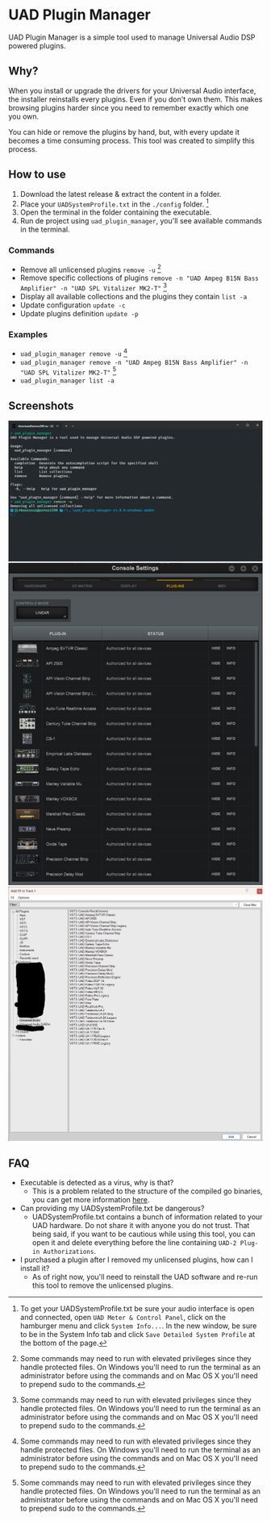 # UAD Plugin Manager

UAD Plugin Manager is a simple tool used to manage Universal Audio DSP powered plugins.

## Why?

When you install or upgrade the drivers for your Universal Audio interface, the installer reinstalls every plugins. Even if you don't own them. This makes browsing plugins harder since you need to remember exactly which one you own.

You can hide or remove the plugins by hand, but, with every update it becomes a time consuming process. This tool was created to simplify this process.

## How to use

1. Download the latest release & extract the content in a folder.
2. Place your `UADSystemProfile.txt` in the `./config` folder. [^1]
3. Open the terminal in the folder containing the executable.
4. Run de project using `uad_plugin_manager`, you'll see available commands in the terminal.

### Commands

- Remove all unlicensed plugins `remove -u` [^2]
- Remove specific collections of plugins `remove -n "UAD Ampeg B15N Bass Amplifier" -n "UAD SPL Vitalizer MK2-T"` [^2]
- Display all available collections and the plugins they contain `list -a`
- Update configuration `update -c`
- Update plugins definition `update -p`

### Examples

- `uad_plugin_manager remove -u` [^2]
- `uad_plugin_manager remove -n "UAD Ampeg B15N Bass Amplifier" -n "UAD SPL Vitalizer MK2-T"` [^2]
- `uad_plugin_manager list -a`

## Screenshots

![Terminal preview](./docs/assets/images/terminal-preview.png)
![UAD Console preview](./docs/assets/images/uad-console-plugins-preview.png)
![Reaper FX Browser preview](./docs/assets/images/reaper-plugins-preview.png)

## FAQ

- Executable is detected as a virus, why is that?
  - This is a problem related to the structure of the compiled go binaries, you can get more information [here](https://go.dev/doc/faq#virus).
- Can providing my UADSystemProfile.txt be dangerous?
  - UADSystemProfile.txt contains a bunch of information related to your UAD hardware. Do not share it with anyone you do not trust. That being said, if you want to be cautious while using this tool, you can open it and delete everything before the line containing `UAD-2 Plug-in Authorizations`.
- I purchased a plugin after I removed my unlicensed plugins, how can I install it?
  - As of right now, you'll need to reinstall the UAD software and re-run this tool to remove the unlicensed plugins.

[^1]: To get your UADSystemProfile.txt be sure your audio interface is open and connected, open `UAD Meter & Control Panel`, click on the hamburger menu and click `System Info...`. In the new window, be sure to be in the System Info tab and click `Save Detailed System Profile` at the bottom of the page.
[^2]: Some commands may need to run with elevated privileges since they handle protected files. On Windows you'll need to run the terminal as an administrator before using the commands and on Mac OS X you'll need to prepend sudo to the commands.
